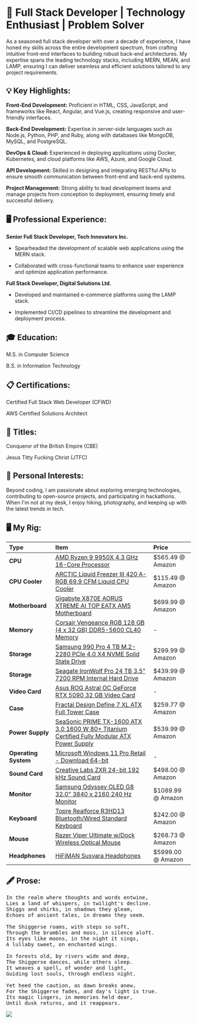 # 👋 Full Stack Developer | Technology Enthusiast | Problem Solver

As a seasoned full stack developer with over a decade of experience, I have honed my skills across the entire development spectrum, from crafting intuitive front-end interfaces to building robust back-end architectures. My expertise spans the leading technology stacks, including MERN, MEAN, and LAMP, ensuring I can deliver seamless and efficient solutions tailored to any project requirements.

## 💡 Key Highlights:

**Front-End Development:** Proficient in HTML, CSS, JavaScript, and frameworks like React, Angular, and Vue.js, creating responsive and user-friendly interfaces.

**Back-End Development:** Expertise in server-side languages such as Node.js, Python, PHP, and Ruby, along with databases like MongoDB, MySQL, and PostgreSQL.

**DevOps & Cloud:** Experienced in deploying applications using Docker, Kubernetes, and cloud platforms like AWS, Azure, and Google Cloud.

**API Development:** Skilled in designing and integrating RESTful APIs to ensure smooth communication between front-end and back-end systems.

**Project Management:** Strong ability to lead development teams and manage projects from conception to deployment, ensuring timely and successful delivery.

## 🖥️ Professional Experience:

**Senior Full Stack Developer, Tech Innovators Inc.**

- Spearheaded the development of scalable web applications using the MERN stack.

- Collaborated with cross-functional teams to enhance user experience and optimize application performance.

**Full Stack Developer, Digital Solutions Ltd.**

- Developed and maintained e-commerce platforms using the LAMP stack.

- Implemented CI/CD pipelines to streamline the development and deployment process.

## 🎓 Education:

M.S. in Computer Science

B.S. in Information Technology

## 📋 Certifications:

Certified Full Stack Web Developer (CFWD)

AWS Certified Solutions Architect

## 🥇 Titles:

Conqueror of the British Empire (CBE)

Jesus Titty Fucking Christ (JTFC)

## 🙆 Personal Interests:

Beyond coding, I am passionate about exploring emerging technologies, contributing to open-source projects, and participating in hackathons. When I'm not at my desk, I enjoy hiking, photography, and keeping up with the latest trends in tech.

## 🖥️ My Rig:

Type|Item|Price
:----|:----|:----
**CPU** | [AMD Ryzen 9 9950X 4.3 GHz 16-Core Processor](https://pcpartpicker.com/product/T6GhP6/amd-ryzen-9-9950x-43-ghz-16-core-processor-100-100001277wof) | $565.49 @ Amazon 
**CPU Cooler** | [ARCTIC Liquid Freezer III 420 A-RGB 69.9 CFM Liquid CPU Cooler](https://pcpartpicker.com/product/d3n9TW/arctic-liquid-freezer-iii-420-a-rgb-699-cfm-liquid-cpu-cooler-acfre00145a) | $115.49 @ Amazon 
**Motherboard** | [Gigabyte X870E AORUS XTREME AI TOP EATX AM5 Motherboard](https://pcpartpicker.com/product/9sRwrH/gigabyte-x870e-aorus-xtreme-ai-top-eatx-am5-motherboard-x870e-aorus-xtreme-ai-top) | $699.99 @ Amazon 
**Memory** | [Corsair Vengeance RGB 128 GB (4 x 32 GB) DDR5-5600 CL40 Memory](https://pcpartpicker.com/product/PNsV3C/corsair-vengeance-rgb-128-gb-4-x-32-gb-ddr5-5600-cl40-memory-cmh128gx5m4b5600c40) |-
**Storage** | [Samsung 990 Pro 4 TB M.2-2280 PCIe 4.0 X4 NVME Solid State Drive](https://pcpartpicker.com/product/RKYmP6/samsung-990-pro-4-tb-m2-2280-pcie-40-x4-nvme-solid-state-drive-mz-v9p4t0bw) | $299.99 @ Amazon 
**Storage** | [Seagate IronWolf Pro 24 TB 3.5" 7200 RPM Internal Hard Drive](https://pcpartpicker.com/product/T7BzK8/seagate-ironwolf-pro-24-tb-35-7200-rpm-internal-hard-drive-st24000nt002) | $439.99 @ Amazon 
**Video Card** | [Asus ROG Astral OC GeForce RTX 5090 32 GB Video Card](https://pcpartpicker.com/product/WGG2FT/asus-rog-astral-oc-geforce-rtx-5090-32-gb-video-card-rog-astral-rtx5090-o32g-gaming) |-
**Case** | [Fractal Design Define 7 XL ATX Full Tower Case](https://pcpartpicker.com/product/dyLwrH/fractal-design-define-7-xl-atx-full-tower-case-fd-c-def7x-01) | $259.77 @ Amazon 
**Power Supply** | [SeaSonic PRIME TX-1600 ATX 3.0 1600 W 80+ Titanium Certified Fully Modular ATX Power Supply](https://pcpartpicker.com/product/64NYcf/seasonic-prime-tx-1600-atx-30-1600-w-80-titanium-certified-fully-modular-atx-power-supply-atx3-prime-tx-1600) | $539.99 @ Amazon 
**Operating System** | [Microsoft Windows 11 Pro Retail - Download 64-bit](https://pcpartpicker.com/product/VCTp99/microsoft-windows-11-pro-retail-download-64-bit-fqc-10572) |-
**Sound Card** | [Creative Labs ZXR 24-bit 192 kHz Sound Card](https://pcpartpicker.com/product/BVxfrH/creative-labs-sound-card-70sb151000000) | $498.00 @ Amazon 
**Monitor** | [Samsung Odyssey OLED G8 32.0" 3840 x 2160 240 Hz Monitor](https://pcpartpicker.com/product/2xpQzy/samsung-odyssey-oled-g8-320-3840-x-2160-240-hz-monitor-ls32dg802snxza) | $1089.99 @ Amazon 
**Keyboard** | [Topre Realforce R3HD13 Bluetooth/Wired Standard Keyboard](https://pcpartpicker.com/product/LHwmP6/topre-r3hd13-bluetoothwired-standard-keyboard-r3hd13) | $242.00 @ Amazon 
**Mouse** | [Razer Viper Ultimate w/Dock Wireless Optical Mouse](https://pcpartpicker.com/product/V6QfrH/razer-viper-ultimate-wdock-wireless-optical-mouse-rz01-03050100-r3u1) | $268.73 @ Amazon 
**Headphones** | [HiFiMAN Susvara  Headphones](https://pcpartpicker.com/product/fmkWGX/hifiman-susvara-headphones-susvara) | $5999.00 @ Amazon 

## 🖋️ Prose:

<pre>
In the realm where thoughts and words entwine,
Lies a land of whispers, in twilight's decline.
Shiggs and shirks, in shadows they gleam,
Echoes of ancient tales, in dreams they seem.

The Shiggerse roams, with steps so soft,
Through the brambles and moss, in silence aloft.
Its eyes like moons, in the night it sings,
A lullaby sweet, on enchanted wings.

In forests old, by rivers wide and deep,
The Shiggerse dances, while others sleep.
It weaves a spell, of wonder and light,
Guiding lost souls, through endless night.

Yet heed the caution, as dawn breaks anew,
For the Shiggerse fades, and day's light is true.
Its magic lingers, in memories held dear,
Until dusk returns, and it reappears.
</pre>

![](https://komarev.com/ghpvc/?username=toiletbowlkuku&color=000000)
